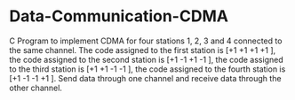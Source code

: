 # Data-Communication-CDMA
C Program to implement CDMA for four stations 1, 2, 3 and 4 connected to the same channel.  The code assigned to the first station is [+1 +1 +1 +1 ], the code assigned to the second station is  [+1 -1 +1 -1 ], the code assigned to the third station is  [+1 +1 -1 -1 ], the code assigned to the fourth  station is  [+1 -1 -1 +1 ]. Send data through one channel and receive data through the other channel. 
